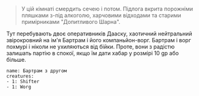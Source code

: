 > У цій кімнаті смердить сечею і потом. Підлога вкрита порожніми пляшками з-під алкоголю, харчовими відходами та старими примірниками "Допитливого Шарна".

Тут перебувають двоє оперативників Дааску, хаотичний нейтральний звірокровний на ім'я Бартрам і його компаньйон-ворг. Бартрам і ворг похмурі і ніколи не ухиляються від бійки. Проте, вони з радістю залишать партію в спокої, якщо їм дати хабар у розмірі 10 gp або більше.
```encounter 
name: Бартрам з другом 
creatures: 
- 1: Shifter
- 1: Worg
```
